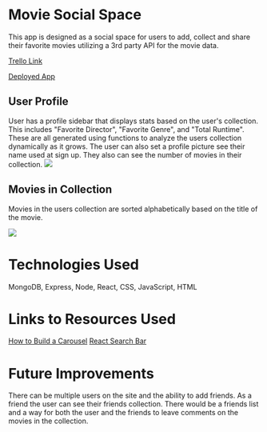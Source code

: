 # Movie Social Space
This app is designed as a social space for users to add, collect and share their favorite movies utilizing a 3rd party API for the movie data.

[Trello Link](https://trello.com/b/GkkB1WfQ/project-3)

[Deployed App](https://movie-sharing-db.herokuapp.com/)

## User Profile
User has a profile sidebar that displays stats based on the user's collection. This includes "Favorite Director", "Favorite Genre", and "Total Runtime". These are all generated using functions to analyze the users collection dynamically as it grows. The user can also set a profile picture see their name used at sign up. They also can see the number of movies in their collection.
<img src="https://i.imgur.com/NYLMNye.png" />

## Movies in Collection
Movies in the users collection are sorted alphabetically based on the title of the movie.

<img src="https://i.imgur.com/EJXvoQM.png" />


# Technologies Used
MongoDB, Express, Node, React, CSS, JavaScript, HTML

# Links to Resources Used

[How to Build a Carousel](https://blog.bitsrc.io/simple-carousel-in-react-2aac73887243)
[React Search Bar](https://dev.to/salehmubashar/search-bar-in-react-js-545l)

# Future Improvements
There can be multiple users on the site and the ability to add friends. As a friend the user can see their friends collection. There would be a friends list and a way for both the user and the friends to leave comments on the movies in the collection.